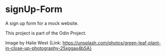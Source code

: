 # signUp-Form
A sign up form for a mock website.

This project is part of the Odin Project.

Image by Halie West {Link: https://unsplash.com/photos/green-leaf-plant-in-close-up-photography-25xggax4bSA}